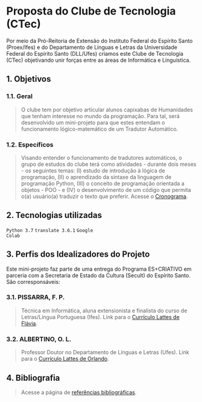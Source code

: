 # Proposta do Clube de Tecnologia (CTec)

Por meio da Pró-Reitoria de Extensão do Instituto Federal do Espírito Santo (Proex/Ifes) e do Departamento de Línguas e Letras da Universidade Federal do Espírito Santo (DLL/Ufes) criamos este Clube de Tecnologia (CTec) objetivando unir forças entre as áreas de Informática e Linguística.

## 1. Objetivos

### 1.1. Geral
> O clube tem por objetivo articular alunos capixabas de Humanidades que tenham interesse no mundo da programação. Para tal, será desenvolvido um mini-projeto para que estes entendam o funcionamento lógico-matemático de um Tradutor Automático.

### 1.2. Específicos
> Visando entender o funcionamento de tradutores automáticos, o grupo de estudos do clube terá como atividades - durante dois meses - os seguintes temas: (I) estudo de introdução à lógica de programação, (II) o aprendizado da sintaxe da linguagem de programação Python, (III) o conceito de programação orientada a objetos - POO - e (IV) o desenvolvimento de um código que permita o(a) usuário(a) traduzir o texto que preferir. Acesse o [Cronograma](https://github.com/fppissarra/ctec/blob/main/0_cronograma.md).

## 2. Tecnologias utilizadas
<code>Python 3.7</code> <code>translate 3.6.1</code> <code>Google Colab</code>

## 3. Perfis dos Idealizadores do Projeto
Este mini-projeto faz parte de uma entrega do Programa ES+CRIATIVO em parceria com a Secretaria de Estado da Cultura (Secult) do Espírito Santo. São corresponsáveis:

### 3.1. PISSARRA, F. P.
> Técnica em Informática, aluna extensionista e finalista do curso de Letras/Língua Portuguesa (Ifes). Link para o [Currículo Lattes de Flávia](http://lattes.cnpq.br/7945109731847519).

### 3.2. ALBERTINO, O. L.
> Professor Doutor no Departamento de Línguas e Letras (Ufes). Link para o [Currículo Lattes de Orlando](http://lattes.cnpq.br/1807713896369299).

## 4. Bibliografia

> Acesse a página de [referências bibliográficas](https://github.com/fppissarra/ctec/blob/main/biblio.md).
